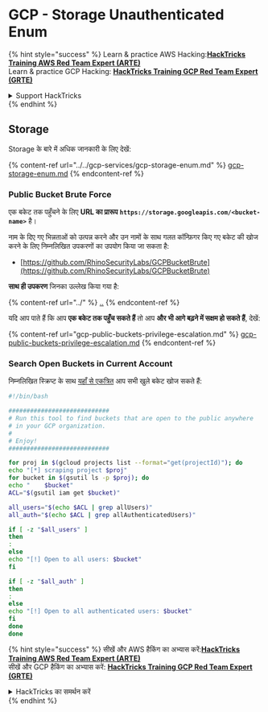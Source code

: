 # GCP - Storage Unauthenticated Enum

{% hint style="success" %}
Learn & practice AWS Hacking:<img src="../../../../.gitbook/assets/image (1).png" alt="" data-size="line">[**HackTricks Training AWS Red Team Expert (ARTE)**](https://training.hacktricks.xyz/courses/arte)<img src="../../../../.gitbook/assets/image (1).png" alt="" data-size="line">\
Learn & practice GCP Hacking: <img src="../../../../.gitbook/assets/image (2).png" alt="" data-size="line">[**HackTricks Training GCP Red Team Expert (GRTE)**<img src="../../../../.gitbook/assets/image (2).png" alt="" data-size="line">](https://training.hacktricks.xyz/courses/grte)

<details>

<summary>Support HackTricks</summary>

* Check the [**subscription plans**](https://github.com/sponsors/carlospolop)!
* **Join the** 💬 [**Discord group**](https://discord.gg/hRep4RUj7f) or the [**telegram group**](https://t.me/peass) or **follow** us on **Twitter** 🐦 [**@hacktricks\_live**](https://twitter.com/hacktricks\_live)**.**
* **Share hacking tricks by submitting PRs to the** [**HackTricks**](https://github.com/carlospolop/hacktricks) and [**HackTricks Cloud**](https://github.com/carlospolop/hacktricks-cloud) github repos.

</details>
{% endhint %}

## Storage

Storage के बारे में अधिक जानकारी के लिए देखें:

{% content-ref url="../../gcp-services/gcp-storage-enum.md" %}
[gcp-storage-enum.md](../../gcp-services/gcp-storage-enum.md)
{% endcontent-ref %}

### Public Bucket Brute Force

एक बकेट तक पहुँचने के लिए **URL का प्रारूप** **`https://storage.googleapis.com/<bucket-name>`** है।

नाम के दिए गए भिन्नताओं को उत्पन्न करने और उन नामों के साथ गलत कॉन्फ़िगर किए गए बकेट की खोज करने के लिए निम्नलिखित उपकरणों का उपयोग किया जा सकता है:

* [https://github.com/RhinoSecurityLabs/GCPBucketBrute](https://github.com/RhinoSecurityLabs/GCPBucketBrute)

**साथ ही उपकरण** जिनका उल्लेख किया गया है:

{% content-ref url="../" %}
[..](../)
{% endcontent-ref %}

यदि आप पाते हैं कि आप **एक बकेट तक पहुँच सकते हैं** तो आप **और भी आगे बढ़ने में सक्षम हो सकते हैं**, देखें:

{% content-ref url="gcp-public-buckets-privilege-escalation.md" %}
[gcp-public-buckets-privilege-escalation.md](gcp-public-buckets-privilege-escalation.md)
{% endcontent-ref %}

### Search Open Buckets in Current Account

निम्नलिखित स्क्रिप्ट के साथ [यहाँ से एकत्रित](https://gitlab.com/gitlab-com/gl-security/security-operations/gl-redteam/gcp\_misc/-/blob/master/find\_open\_buckets.sh) आप सभी खुले बकेट खोज सकते हैं:
```bash
#!/bin/bash

############################
# Run this tool to find buckets that are open to the public anywhere
# in your GCP organization.
#
# Enjoy!
############################

for proj in $(gcloud projects list --format="get(projectId)"); do
echo "[*] scraping project $proj"
for bucket in $(gsutil ls -p $proj); do
echo "    $bucket"
ACL="$(gsutil iam get $bucket)"

all_users="$(echo $ACL | grep allUsers)"
all_auth="$(echo $ACL | grep allAuthenticatedUsers)"

if [ -z "$all_users" ]
then
:
else
echo "[!] Open to all users: $bucket"
fi

if [ -z "$all_auth" ]
then
:
else
echo "[!] Open to all authenticated users: $bucket"
fi
done
done
```
{% hint style="success" %}
सीखें और AWS हैकिंग का अभ्यास करें:<img src="../../../../.gitbook/assets/image (1).png" alt="" data-size="line">[**HackTricks Training AWS Red Team Expert (ARTE)**](https://training.hacktricks.xyz/courses/arte)<img src="../../../../.gitbook/assets/image (1).png" alt="" data-size="line">\
सीखें और GCP हैकिंग का अभ्यास करें: <img src="../../../../.gitbook/assets/image (2).png" alt="" data-size="line">[**HackTricks Training GCP Red Team Expert (GRTE)**<img src="../../../../.gitbook/assets/image (2).png" alt="" data-size="line">](https://training.hacktricks.xyz/courses/grte)

<details>

<summary>HackTricks का समर्थन करें</summary>

* [**सदस्यता योजनाएँ**](https://github.com/sponsors/carlospolop) देखें!
* **हमारे** 💬 [**Discord समूह**](https://discord.gg/hRep4RUj7f) या [**telegram समूह**](https://t.me/peass) में शामिल हों या **हमारा अनुसरण करें** **Twitter** 🐦 [**@hacktricks\_live**](https://twitter.com/hacktricks\_live)**.**
* **हैकिंग ट्रिक्स साझा करें और** [**HackTricks**](https://github.com/carlospolop/hacktricks) और [**HackTricks Cloud**](https://github.com/carlospolop/hacktricks-cloud) गिटहब रिपोजिटरी में PR सबमिट करें।

</details>
{% endhint %}
